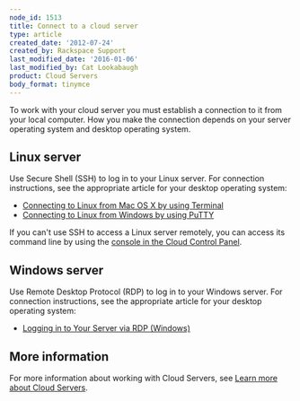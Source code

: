 ```yaml
---
node_id: 1513
title: Connect to a cloud server
type: article
created_date: '2012-07-24'
created_by: Rackspace Support
last_modified_date: '2016-01-06'
last_modified_by: Cat Lookabaugh
product: Cloud Servers
body_format: tinymce
---
```


To work with your cloud server you must establish a connection to it
from your local computer. How you make the connection depends on your
server operating system and desktop operating system.

Linux server
------------

Use Secure Shell (SSH) to log in to your Linux server. For connection
instructions, see the appropriate article for your desktop operating
system:

-   [Connecting to Linux from Mac OS X by using
    Terminal](/how-to/connecting-to-linux-from-mac-os-x-by-using-terminal)
-   [Connecting to Linux from Windows by using
    PuTTY](/how-to/connecting-to-linux-from-windows-by-using-putty)

If you can't use SSH to access a Linux server remotely, you can
access its command line by using the [console in the Cloud Control
Panel](/how-to/start-a-console-session).

Windows server
--------------

Use Remote Desktop Protocol (RDP) to log in to your Windows server. For
connection instructions, see the appropriate article for your desktop
operating system:

-   [Logging in to Your Server via
    RDP (Windows)](/how-to/log-in-to-your-server-via-rdp-windows)

More information
----------------

For more information about working with Cloud Servers, see [Learn more
about Cloud
Servers](/how-to/learn-more-about-cloud-servers).

